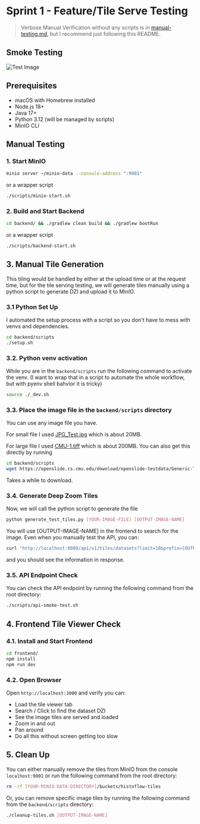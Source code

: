 # Sprint 1 - Feature/Tile Serve Testing

> Verbose Manual Verification without any scripts is in [manual-testing.md](manual-testing.md), but I recommend just following this README.

## Smoke Testing
![Test Image](../../../assets/251014_22_49_20_HistoFlow.png)

## Prerequisites

- macOS with Homebrew installed
- Node.js 18+
- Java 17+ 
- Python 3.12 (will be managed by scripts)
- MinIO CLI

## Manual Testing

### 1. Start MinIO

```bash
minio server ~/minio-data --console-address ":9001"
```

or a wrapper script

```bash
./scripts/minio-start.sh
```

### 2. Build and Start Backend

```bash
cd backend/ && ./gradlew clean build && ./gradlew bootRun
```

or a wrapper script

```bash
./scripts/backend-start.sh
```

## 3. Manual Tile Generation
This tiling would be handled by either at the upload time or at the request time, but for the tile serving testing, we will generate tiles manually using a python script to generate DZI and upload it to MinIO.

### 3.1 Python Set Up

I automated the setup process with a script so you don't have to mess with venvs and dependencies.

```bash
cd backend/scripts
./setup.sh
```

### 3.2. Python venv activation
While you are in the `backend/scripts` run the following command to activate the venv. 
(I want to wrap that in a script to automate the whole workflow, but with pyenv shell bahvior it is tricky)

```bash
source ./_dev.sh
```

### 3.3. Place the image file in the `backend/scripts` directory
You can use any image file you have.

For small file I used [JPG_Test.jpg](https://commons.wikimedia.org/wiki/File:JPG_Test.jpg) which is about 20MB.

For large file I used [CMU-1.tiff](https://openslide.cs.cmu.edu/download/openslide-testdata/Generic-TIFF/) which is about 200MB. You can also get this directly by running 

```bash
cd backend/scripts
wget https://openslide.cs.cmu.edu/download/openslide-testdata/Generic-TIFF/CMU-1.tiff
```

Takes a while to download.

### 3.4. Generate Deep Zoom Tiles
Now, we will call the python script to generate the file

```bash
python generate_test_tiles.py [YOUR-IMAGE-FILE] [OUTPUT-IMAGE-NAME]
```

You will use [OUTPUT-IMAGE-NAME] in the frontend to search for the image. Even when you manually test the API, you can:

```bash
curl "http://localhost:8080/api/v1/tiles/datasets?limit=10&prefix=[OUTPUT-IMAGE-NAME]"
```

and you should see the information in response.

### 3.5. API Endpoint Check

You can check the API endpoint by running the following command from the root directory:

```bash
./scripts/api-smoke-test.sh
```

## 4. Frontend Tile Viewer Check
### 4.1. Install and Start Frontend

```bash
cd frontend/
npm install
npm run dev
```

### 4.2. Open Browser 
Open `http://localhost:3000` and verify you can:
- Load the tile viewer tab
- Search / Click to find the dataset DZI
- See the image tiles are served and loaded
- Zoom in and out
- Pan around
- Do all this without screen getting too slow 

## 5. Clean Up

You can either manually remove the tiles from MinIO from the console `localhost:9001` or run the following command from the root directory:

```bash
rm -rf [YOUR-MINIO-DATA-DIRECTORY]/buckets/histoflow-tiles
```

Or, you can remove specific image tiles by running the following command from the `backend/scripts` directory:

```bash
./cleanup-tiles.sh [OUTPUT-IMAGE-NAME]
```

